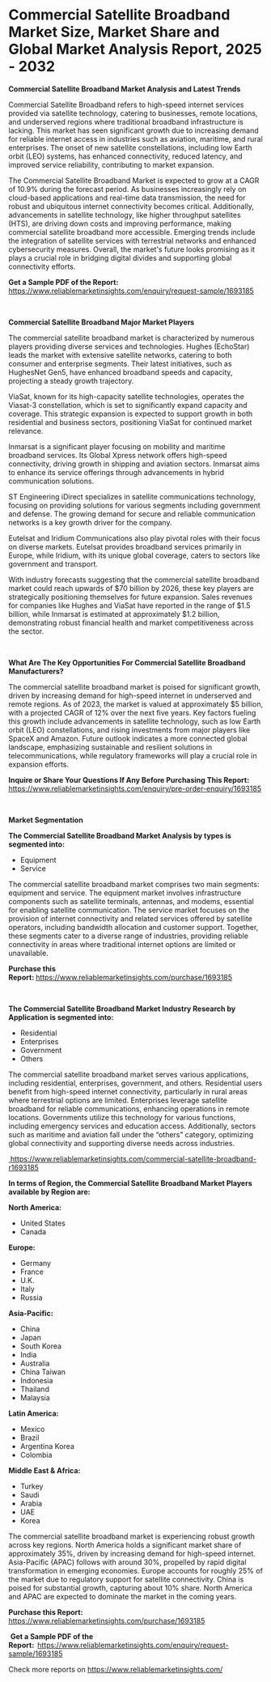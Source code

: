 <p><h1>Commercial Satellite Broadband Market Size, Market Share and Global Market Analysis Report, 2025 - 2032</h1></p><p><strong>Commercial Satellite Broadband Market Analysis and Latest Trends</strong></p>
<p><p>Commercial Satellite Broadband refers to high-speed internet services provided via satellite technology, catering to businesses, remote locations, and underserved regions where traditional broadband infrastructure is lacking. This market has seen significant growth due to increasing demand for reliable internet access in industries such as aviation, maritime, and rural enterprises. The onset of new satellite constellations, including low Earth orbit (LEO) systems, has enhanced connectivity, reduced latency, and improved service reliability, contributing to market expansion.</p><p>The Commercial Satellite Broadband Market is expected to grow at a CAGR of 10.9% during the forecast period. As businesses increasingly rely on cloud-based applications and real-time data transmission, the need for robust and ubiquitous internet connectivity becomes critical. Additionally, advancements in satellite technology, like higher throughput satellites (HTS), are driving down costs and improving performance, making commercial satellite broadband more accessible. Emerging trends include the integration of satellite services with terrestrial networks and enhanced cybersecurity measures. Overall, the market's future looks promising as it plays a crucial role in bridging digital divides and supporting global connectivity efforts.</p></p>
<p><strong>Get a Sample PDF of the Report:&nbsp;</strong> <a href="https://www.reliablemarketinsights.com/enquiry/request-sample/1693185?utm_campaign=3290&utm_medium=2&utm_source=Github&utm_content=ia&utm_term=08042025&utm_id=commercial-satellite-broadband">https://www.reliablemarketinsights.com/enquiry/request-sample/1693185</a></p>
<p>&nbsp;</p>
<p><strong>Commercial Satellite Broadband Major Market Players</strong></p>
<p><p>The commercial satellite broadband market is characterized by numerous players providing diverse services and technologies. Hughes (EchoStar) leads the market with extensive satellite networks, catering to both consumer and enterprise segments. Their latest initiatives, such as HughesNet Gen5, have enhanced broadband speeds and capacity, projecting a steady growth trajectory.</p><p>ViaSat, known for its high-capacity satellite technologies, operates the Viasat-3 constellation, which is set to significantly expand capacity and coverage. This strategic expansion is expected to support growth in both residential and business sectors, positioning ViaSat for continued market relevance.</p><p>Inmarsat is a significant player focusing on mobility and maritime broadband services. Its Global Xpress network offers high-speed connectivity, driving growth in shipping and aviation sectors. Inmarsat aims to enhance its service offerings through advancements in hybrid communication solutions.</p><p>ST Engineering iDirect specializes in satellite communications technology, focusing on providing solutions for various segments including government and defense. The growing demand for secure and reliable communication networks is a key growth driver for the company.</p><p>Eutelsat and Iridium Communications also play pivotal roles with their focus on diverse markets. Eutelsat provides broadband services primarily in Europe, while Iridium, with its unique global coverage, caters to sectors like government and transport.</p><p>With industry forecasts suggesting that the commercial satellite broadband market could reach upwards of $70 billion by 2026, these key players are strategically positioning themselves for future expansion. Sales revenues for companies like Hughes and ViaSat have reported in the range of $1.5 billion, while Inmarsat is estimated at approximately $1.2 billion, demonstrating robust financial health and market competitiveness across the sector.</p></p>
<p>&nbsp;</p>
<p><strong>What Are The Key Opportunities For Commercial Satellite Broadband Manufacturers?</strong></p>
<p><p>The commercial satellite broadband market is poised for significant growth, driven by increasing demand for high-speed internet in underserved and remote regions. As of 2023, the market is valued at approximately $5 billion, with a projected CAGR of 12% over the next five years. Key factors fueling this growth include advancements in satellite technology, such as low Earth orbit (LEO) constellations, and rising investments from major players like SpaceX and Amazon. Future outlook indicates a more connected global landscape, emphasizing sustainable and resilient solutions in telecommunications, while regulatory frameworks will play a crucial role in expansion efforts.</p></p>
<p><strong>Inquire or Share Your Questions If Any Before Purchasing This Report:</strong> <a href="https://www.reliablemarketinsights.com/enquiry/pre-order-enquiry/1693185?utm_campaign=3290&utm_medium=2&utm_source=Github&utm_content=ia&utm_term=08042025&utm_id=commercial-satellite-broadband">https://www.reliablemarketinsights.com/enquiry/pre-order-enquiry/1693185</a></p>
<p>&nbsp;</p>
<p><strong>Market Segmentation</strong></p>
<p><strong>The Commercial Satellite Broadband Market Analysis by types is segmented into:</strong></p>
<p><ul><li>Equipment</li><li>Service</li></ul></p>
<p><p>The commercial satellite broadband market comprises two main segments: equipment and service. The equipment market involves infrastructure components such as satellite terminals, antennas, and modems, essential for enabling satellite communication. The service market focuses on the provision of internet connectivity and related services offered by satellite operators, including bandwidth allocation and customer support. Together, these segments cater to a diverse range of industries, providing reliable connectivity in areas where traditional internet options are limited or unavailable.</p></p>
<p><strong>Purchase this Report:&nbsp;</strong><a href="https://www.reliablemarketinsights.com/purchase/1693185?utm_campaign=3290&utm_medium=2&utm_source=Github&utm_content=ia&utm_term=08042025&utm_id=commercial-satellite-broadband">https://www.reliablemarketinsights.com/purchase/1693185</a></p>
<p>&nbsp;</p>
<p><strong>The Commercial Satellite Broadband Market Industry Research by Application is segmented into:</strong></p>
<p><ul><li>Residential</li><li>Enterprises</li><li>Government</li><li>Others</li></ul></p>
<p><p>The commercial satellite broadband market serves various applications, including residential, enterprises, government, and others. Residential users benefit from high-speed internet connectivity, particularly in rural areas where terrestrial options are limited. Enterprises leverage satellite broadband for reliable communications, enhancing operations in remote locations. Governments utilize this technology for various functions, including emergency services and education access. Additionally, sectors such as maritime and aviation fall under the “others” category, optimizing global connectivity and supporting diverse needs across industries.</p></p>
<p><a href="https://www.reliablemarketinsights.com/commercial-satellite-broadband-r1693185?utm_campaign=3290&utm_medium=2&utm_source=Github&utm_content=ia&utm_term=08042025&utm_id=commercial-satellite-broadband">&nbsp;https://www.reliablemarketinsights.com/commercial-satellite-broadband-r1693185</a></p>
<p><strong>In terms of Region, the Commercial Satellite Broadband Market Players available by Region are:</strong></p>
<p>
    <p> <strong> North America: </strong>
        <ul>
            <li>United States</li>
            <li>Canada</li>
        </ul>
        </p> 
    <p> <strong> Europe: </strong>
        <ul>
            <li>Germany</li>
            <li>France</li>
            <li>U.K.</li>
            <li>Italy</li>
            <li>Russia</li>
        </ul>
        </p> 
    <p> <strong> Asia-Pacific: </strong>
        <ul>
            <li>China</li>
            <li>Japan</li>
            <li>South Korea</li>
            <li>India</li>
            <li>Australia</li>
            <li>China Taiwan</li>
            <li>Indonesia</li>
            <li>Thailand</li>
            <li>Malaysia</li>
        </ul>
        </p> 
    <p> <strong> Latin America: </strong>
        <ul>
            <li>Mexico</li>
            <li>Brazil</li>
            <li>Argentina Korea</li>
            <li>Colombia</li>
        </ul>
        </p> 
    <p> <strong> Middle East & Africa: </strong>
        <ul>
            <li>Turkey</li>
            <li>Saudi</li>
            <li>Arabia</li>
            <li>UAE</li>
            <li>Korea</li>
        </ul>
    </p>
    </p>
<p><p>The commercial satellite broadband market is experiencing robust growth across key regions. North America holds a significant market share of approximately 35%, driven by increasing demand for high-speed internet. Asia-Pacific (APAC) follows with around 30%, propelled by rapid digital transformation in emerging economies. Europe accounts for roughly 25% of the market due to regulatory support for satellite connectivity. China is poised for substantial growth, capturing about 10% share. North America and APAC are expected to dominate the market in the coming years.</p></p>
<p><strong>Purchase this Report: </strong><a href="https://www.reliablemarketinsights.com/purchase/1693185?utm_campaign=3290&utm_medium=2&utm_source=Github&utm_content=ia&utm_term=08042025&utm_id=commercial-satellite-broadband">https://www.reliablemarketinsights.com/purchase/1693185</a></p>
<p>&nbsp;<strong>Get a Sample PDF of the Report:&nbsp;&nbsp;</strong><a href="https://www.reliablemarketinsights.com/enquiry/request-sample/1693185?utm_campaign=3290&utm_medium=2&utm_source=Github&utm_content=ia&utm_term=08042025&utm_id=commercial-satellite-broadband">https://www.reliablemarketinsights.com/enquiry/request-sample/1693185</a></p>
<p><strong></strong></p>
<p>Check more reports on <a href="https://www.reliablemarketinsights.com/?utm_campaign=3290&utm_medium=2&utm_source=Github&utm_content=ia&utm_term=08042025&utm_id=commercial-satellite-broadband">https://www.reliablemarketinsights.com/</a></p>